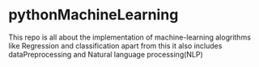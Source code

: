 # pythonMachineLearning
This repo is all about the implementation of machine-learning alogrithms like Regression and classification apart from this it also includes
dataPreprocessing and Natural language  processing(NLP) 
